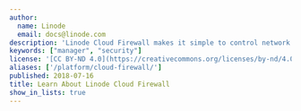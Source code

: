 ```yaml
---
author:
  name: Linode
  email: docs@linode.com
description: 'Linode Cloud Firewall makes it simple to control network traffic to and from your Linodes. Customize firewall rule sets and secure Linode’s traffic based on trusted IP addresses, ports, and protocols.'
keywords: ["manager", "security"]
license: '[CC BY-ND 4.0](https://creativecommons.org/licenses/by-nd/4.0)'
aliases: ['/platform/cloud-firewall/']
published: 2018-07-16
title: Learn About Linode Cloud Firewall
show_in_lists: true
---
```




